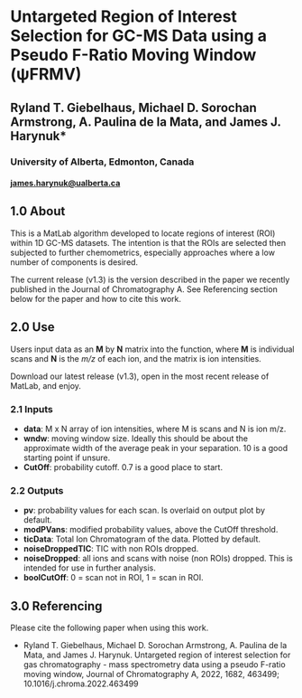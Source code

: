# Untargeted Region of Interest Selection for GC-MS Data using a Pseudo F-Ratio Moving Window (ψFRMV)

## Ryland T. Giebelhaus, Michael D. Sorochan Armstrong, A. Paulina de la Mata, and James J. Harynuk*

### University of Alberta, Edmonton, Canada
#### james.harynuk@ualberta.ca

## 1.0 About
This is a MatLab algorithm developed to locate regions of interest (ROI) within 1D GC-MS datasets. The intention is that the ROIs are selected then subjected to further chemometrics, especially approaches where a low number of components is desired.

The current release (v1.3) is the version described in the paper we recently published in the Journal of Chromatography A. See Referencing section below for the paper and how to cite this work.

## 2.0 Use
Users input data as an **M** by **N** matrix into the function, where **M** is individual scans and **N** is the _m/z_ of each ion, and the matrix is ion intensities. 

Download our latest release (v1.3), open in the most recent release of MatLab, and enjoy. 

### 2.1 Inputs
* **data**: M x N array of ion intensities, where M is scans and N is ion m/z.
* **wndw**: moving window size. Ideally this should be about the approximate width of the average peak in your separation. 10 is a good starting point if unsure.
* **CutOff**: probability cutoff. 0.7 is a good place to start.

### 2.2 Outputs
* **pv**: probability values for each scan. Is overlaid on output plot by default.
* **modPVans**: modified probability values, above the CutOff threshold.
* **ticData**: Total Ion Chromatogram of the data. Plotted by default.
* **noiseDroppedTIC**: TIC with non ROIs dropped.
* **noiseDropped**: all ions and scans with noise (non ROIs) dropped. This is intended for use in further analysis.
* **boolCutOff**: 0 = scan not in ROI, 1 = scan in ROI.

## 3.0 Referencing
Please cite the following paper when using this work.

* Ryland T. Giebelhaus, Michael D. Sorochan Armstrong, A. Paulina de la Mata, and James J. Harynuk. Untargeted region of interest selection for gas chromatography - mass spectrometry data using a pseudo F-ratio moving window, Journal of Chromatography A, 2022, 1682, 463499; 10.1016/j.chroma.2022.463499
